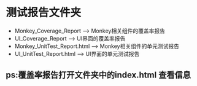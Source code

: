 # 测试报告文件夹
+ Monkey_Coverage_Report --> Monkey相关组件的覆盖率报告
+ UI_Coverage_Report --> UI界面的覆盖率报告
+ Monkey_UnitTest_Report.html --> Monkey相关组件的单元测试报告
+ UI_UnitTest_Report.html --> UI界面的单元测试报告

## ps:覆盖率报告打开文件夹中的index.html 查看信息
